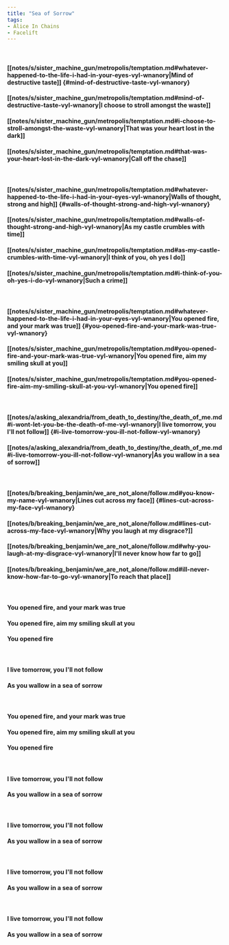 ```yaml
---
title: "Sea of Sorrow"
tags:
- Alice In Chains
- Facelift
---
```

&nbsp;
#### [[notes/s/sister_machine_gun/metropolis/temptation.md#whatever-happened-to-the-life-i-had-in-your-eyes-vyl-wnanory|Mind of destructive taste]] {#mind-of-destructive-taste-vyl-wnanory}
#### [[notes/s/sister_machine_gun/metropolis/temptation.md#mind-of-destructive-taste-vyl-wnanory|I choose to stroll amongst the waste]]
#### [[notes/s/sister_machine_gun/metropolis/temptation.md#i-choose-to-stroll-amongst-the-waste-vyl-wnanory|That was your heart lost in the dark]]
#### [[notes/s/sister_machine_gun/metropolis/temptation.md#that-was-your-heart-lost-in-the-dark-vyl-wnanory|Call off the chase]]
&nbsp;
#### [[notes/s/sister_machine_gun/metropolis/temptation.md#whatever-happened-to-the-life-i-had-in-your-eyes-vyl-wnanory|Walls of thought, strong and high]] {#walls-of-thought-strong-and-high-vyl-wnanory}
#### [[notes/s/sister_machine_gun/metropolis/temptation.md#walls-of-thought-strong-and-high-vyl-wnanory|As my castle crumbles with time]]
#### [[notes/s/sister_machine_gun/metropolis/temptation.md#as-my-castle-crumbles-with-time-vyl-wnanory|I think of you, oh yes I do]]
#### [[notes/s/sister_machine_gun/metropolis/temptation.md#i-think-of-you-oh-yes-i-do-vyl-wnanory|Such a crime]]
&nbsp;
#### [[notes/s/sister_machine_gun/metropolis/temptation.md#whatever-happened-to-the-life-i-had-in-your-eyes-vyl-wnanory|You opened fire, and your mark was true]] {#you-opened-fire-and-your-mark-was-true-vyl-wnanory}
#### [[notes/s/sister_machine_gun/metropolis/temptation.md#you-opened-fire-and-your-mark-was-true-vyl-wnanory|You opened fire, aim my smiling skull at you]]
#### [[notes/s/sister_machine_gun/metropolis/temptation.md#you-opened-fire-aim-my-smiling-skull-at-you-vyl-wnanory|You opened fire]]
&nbsp;
#### [[notes/a/asking_alexandria/from_death_to_destiny/the_death_of_me.md#i-wont-let-you-be-the-death-of-me-vyl-wnanory|I live tomorrow, you I'll not follow]] {#i-live-tomorrow-you-ill-not-follow-vyl-wnanory}
#### [[notes/a/asking_alexandria/from_death_to_destiny/the_death_of_me.md#i-live-tomorrow-you-ill-not-follow-vyl-wnanory|As you wallow in a sea of sorrow]]
&nbsp;
#### [[notes/b/breaking_benjamin/we_are_not_alone/follow.md#you-know-my-name-vyl-wnanory|Lines cut across my face]] {#lines-cut-across-my-face-vyl-wnanory}
#### [[notes/b/breaking_benjamin/we_are_not_alone/follow.md#lines-cut-across-my-face-vyl-wnanory|Why you laugh at my disgrace?]]
#### [[notes/b/breaking_benjamin/we_are_not_alone/follow.md#why-you-laugh-at-my-disgrace-vyl-wnanory|I'll never know how far to go]]
#### [[notes/b/breaking_benjamin/we_are_not_alone/follow.md#ill-never-know-how-far-to-go-vyl-wnanory|To reach that place]]
&nbsp;
#### You opened fire, and your mark was true
#### You opened fire, aim my smiling skull at you
#### You opened fire
&nbsp;
#### I live tomorrow, you I'll not follow
#### As you wallow in a sea of sorrow
&nbsp;
#### You opened fire, and your mark was true
#### You opened fire, aim my smiling skull at you
#### You opened fire
&nbsp;
#### I live tomorrow, you I'll not follow
#### As you wallow in a sea of sorrow
&nbsp;
#### I live tomorrow, you I'll not follow
#### As you wallow in a sea of sorrow
&nbsp;
#### I live tomorrow, you I'll not follow
#### As you wallow in a sea of sorrow
&nbsp;
#### I live tomorrow, you I'll not follow
#### As you wallow in a sea of sorrow
